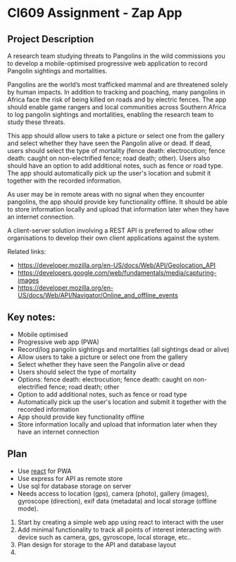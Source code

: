 # CI609 Assignment - Zap App

## Project Description
A research team studying threats to Pangolins in the wild commissions you to develop a mobile-optimised progressive web application to record Pangolin sightings and mortalities.

Pangolins are the world’s most trafficked mammal and are threatened solely by human impacts. In addition to tracking and poaching, many pangolins in Africa face the risk of being killed on roads and by electric fences. The app should enable game rangers and local communities across Southern Africa to log pangolin sightings and mortalities, enabling the research team to study these threats.

This app should allow users to take a picture or select one from the gallery and select whether they have seen the Pangolin alive or dead. If dead, users should select the type of mortality (fence death: electrocution; fence death: caught on non-electrified fence; road death; other). Users also should have an option to add additional notes, such as fence or road type. The app should automatically pick up the user's location and submit it together with the recorded information. 

As user may be in remote areas with no signal when they encounter pangolins, the app should provide key functionality offline. It should be able to store information locally and upload that information later when they have an internet connection. 

A client-server solution involving a REST API is preferred to allow other organisations to develop their own client applications against the system.

Related links:
* https://developer.mozilla.org/en-US/docs/Web/API/Geolocation_API
* https://developers.google.com/web/fundamentals/media/capturing-images
* https://developer.mozilla.org/en-US/docs/Web/API/Navigator/Online_and_offline_events

## Key notes:
* Mobile optimised
* Progressive web app (PWA)
* Record/log pangolin sightings and mortalities (all sightings dead or alive)
* Allow users to take a picture or select one from the gallery
* Select whether they have seen the Pangolin alive or dead
* Users should select the type of mortality
* Options: fence death: electrocution; fence death: caught on non-electrified fence; road death; other
* Option to add additional notes, such as fence or road type
* Automatically pick up the user's location and submit it together with the recorded information
* App should provide key functionality offline
* Store information locally and upload that information later when they have an internet connection

## Plan
* Use [react](https://reactjs.org/) for PWA
* Use express for API as remote store
* Use sql for database storage on server
* Needs access to location (gps), camera (photo), gallery (images), gyroscope (direction), exif data (metadata) and local storage (offline mode).

1. Start by creating a simple web app using react to interact with the user
2. Add minimal functionality to track all points of interest interacting with device such as camera, gps, gyroscope, local storage, etc..
3. Plan design for storage to the API and database layout
4. 